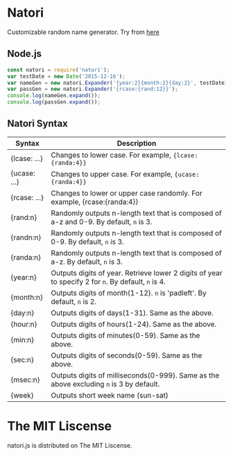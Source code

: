 # Natori

Customizable random name generator. Try from [here](http://retorillo.github.io/natori)

## Node.js

```javascript
const natori = require('natori');
var testDate = new Date('2015-12-16');
var nameGen = new natori.Expander('{year:2}{month:2}{day:2}', testDate);
var passGen = new natori.Expander('{rcase:{rand:12}}');
console.log(nameGen.expand());
console.log(passGen.expand());
```

## Natori Syntax 

Syntax       | Description
-------------|--------------------------------------------------------------------------------------------
{lcase: ...} | Changes to lower case. For example, `{lcase:{randa:4}}`
{ucase: ...} | Changes to upper case. For example, `{ucase:{randa:4}}`
{rcase: ...} | Changes to lower or upper case randomly. For example, {rcase:{randa:4}}
{rand:n}     | Randomly outputs n-length text that is composed of a-z and 0-9. By default, `n` is 3.
{randn:n}    | Randomly outputs n-length text that is composed of 0-9. By default, `n` is 3.
{randa:n}    | Randomly outputs n-length text that is composed of a-z. By default, `n` is 3.
{year:n}     | Outputs digits of year. Retrieve lower 2 digits of year to specify 2 for `n`. By default, `n` is 4.
{month:n}    | Outputs digits of month(1-12). `n` is 'padleft'. By default, `n` is 2.
{day:n}      | Outputs digits of days(1-31). Same as the above.
{hour:n}     | Outputs digits of hours(1-24). Same as the above.
{min:n}      | Outputs digits of minutes(0-59). Same as the above.
{sec:n}      | Outputs digits of seconds(0-59). Same as the above.
{msec:n}     | Outputs digits of milliseconds(0-999). Same as the above excluding `n` is 3 by default.
{week}       | Outputs short week name (sun-sat)

# The MIT Liscense

natori.js is distributed on The MIT Liscense.
